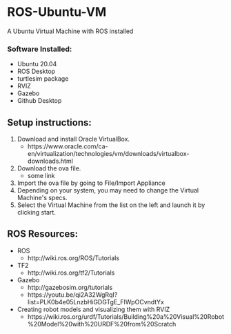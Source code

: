 # ROS-Ubuntu-VM
A Ubuntu Virtual Machine with ROS installed

<h3>Software Installed:</h3>
<ul>
<li>Ubuntu 20.04</li>
<li>ROS Desktop</li>
<li>turtlesim package</li>
<li>RVIZ</li>
<li>Gazebo</li>
<li>Github Desktop</li>
</ul>

Setup instructions:
-------------------
<ol>
  
<li>
Download and install Oracle VirtualBox.
  
<ul>
<li>https://www.oracle.com/ca-en/virtualization/technologies/vm/downloads/virtualbox-downloads.html</li>
</ul>
  
</li>


<li>
Download the ova file.
<ul>
<li>some link</li>
</ul>
  
</li>


<li>Import the ova file by going to File/Import Appliance</li>

<li>Depending on your system, you may need to change the Virtual Machine's specs.</li>

<li>Select the Virtual Machine from the list on the left and launch it by clicking start.</li>
</ol>

ROS Resources:
-------------
<ul>
<li>
ROS
  
<ul>
<li>http://wiki.ros.org/ROS/Tutorials</li>
</ul>
  
</li>
  
  
<li>
TF2
  
<ul>
<li>http://wiki.ros.org/tf2/Tutorials</li>
</ul>
  
</li>
  
<li>
Gazebo
  
<ul>
<li>http://gazebosim.org/tutorials</li>
<li>https://youtu.be/qi2A32WgRqI?list=PLK0b4e05LnzbHiGDGTgE_FIWpOCvndtYx</li>   
</ul>
  
</li>
  
<li>
Creating robot models and visualizing them with RVIZ
  
<ul>
<li>https://wiki.ros.org/urdf/Tutorials/Building%20a%20Visual%20Robot%20Model%20with%20URDF%20from%20Scratch</li>
</ul>
  
</li>
  
</ul>
